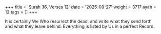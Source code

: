 +++
title = 'Surah 36, Verses 12'
date = '2025-08-27'
weight = 3717
ayah = 12
tags = []
+++

It is certainly We Who resurrect the dead, and write what they send forth and what they leave behind. Everything is listed by Us in a perfect Record. 